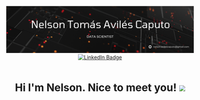 <div id="header" align="center">
  <img decoding="async" src="https://github.com/Tomasteroide/Tomasteroide/blob/main/banner" width="800"/>
</div>

<div id="badges" align="center">
  <a href="https://www.linkedin.com/in/nelson-tom%C3%A1s-avil%C3%A9s-caputo-78a6a9212/">
    <img src="https://img.shields.io/badge/LinkedIn-0077B5?style=for-the-badge&logo=linkedin&logoColor=white" alt="LinkedIn Badge"/>
  </a>
</div>

<div align="center">
  <img decoding="async" src="https://visitor-badge-reloaded.herokuapp.com/badge?page_id=Tomasteroide.Tomasteroide&color=00cf00" alt=""/>
</div>

<h1 align="center">
  Hi I'm Nelson. Nice to meet you!
  <img decoding="async" src="https://media.giphy.com/media/hvRJCLFzcasrR4ia7z/giphy.gif" width="30px"/>
</h1>
